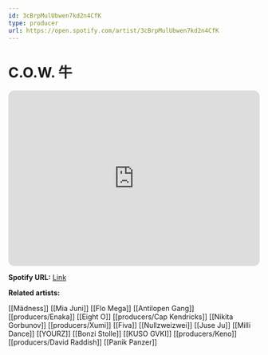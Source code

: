 ```yaml
---
id: 3cBrpMulUbwen7kd2n4CfK
type: producer
url: https://open.spotify.com/artist/3cBrpMulUbwen7kd2n4CfK
---
```

# C.O.W. 牛

<iframe style="border-radius:12px" src="https://open.spotify.com/embed/artist/3cBrpMulUbwen7kd2n4CfK" width="100%" height="352" frameBorder="0" allowfullscreen="" allow="autoplay; clipboard-write; encrypted-media; fullscreen; picture-in-picture" loading="lazy"></iframe>

**Spotify URL:** [Link](https://open.spotify.com/artist/3cBrpMulUbwen7kd2n4CfK)

**Related artists:**

[[Mädness]]
[[Mia Juni]]
[[Flo Mega]]
[[Antilopen Gang]]
[[producers/Enaka]]
[[Eight O]]
[[producers/Cap Kendricks]]
[[Nikita Gorbunov]]
[[producers/Xumi]]
[[Fiva]]
[[Nullzweizwei]]
[[Juse Ju]]
[[Milli Dance]]
[[YOURZ]]
[[Bonzi Stolle]]
[[KUSO GVKI]]
[[producers/Keno]]
[[producers/David Raddish]]
[[Panik Panzer]]
